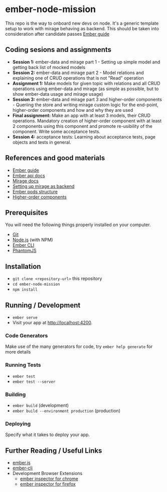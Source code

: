 # ember-node-mission

This repo is the way to onboard new devs on node. It's a generic template setup to work with mirage behaving as backend. This should be taken into consideration after candidate passes [Ember guide](https://guides.emberjs.com/)

## Coding sesions and assignments

* **Session 1:** ember-data and mirage part 1 - Setting up simple model and getting back list of mocked models
* **Session 2:** ember-data and mirage part 2 - Model relations and explaining one of CRUD operations that is not "Read" operation
* **Assignment 1:** Make models for given topic with relations and all CRUD operations using ember-data and mirage (as simple as possible, but to show ember-data usage and mirage usage)
* **Session 3:** ember-data and mirage part 3 and higher-order components - Queriing the store and writing mirage custom logic for the end-point, higher-order components and how and why they are used
* **Final assignment:** Make an app with at least 3 models, their CRUD operations. Mandatory creation of higher-order component with at least 2 components using this component and promote re-usibility of the component. Write some acceptance tests.
* **Session 4:** acceptance tests: Learning about acceptance tests, page objects and tests in general.

## References and good materials
* [Ember guide](https://guides.emberjs.com/)
* [Ember api docs](https://emberjs.com/api)
* [Mirage docs](http://www.ember-cli-mirage.com/docs/v0.3.x/)
* [Setting up mirage as backend](https://www.codeschool.com/blog/2016/07/07/building-an-ember-app-without-a-back-end/)
* [Ember pods structure](http://www.programwitherik.com/ember-pods/)
* [Higher-order components](https://www.youtube.com/watch?v=MpFudGJn2J0)

## Prerequisites

You will need the following things properly installed on your computer.

* [Git](https://git-scm.com/)
* [Node.js](https://nodejs.org/) (with NPM)
* [Ember CLI](https://ember-cli.com/)
* [PhantomJS](http://phantomjs.org/)

## Installation

* `git clone <repository-url>` this repository
* `cd ember-node-mission`
* `npm install`

## Running / Development

* `ember serve`
* Visit your app at [http://localhost:4200](http://localhost:4200).

### Code Generators

Make use of the many generators for code, try `ember help generate` for more details

### Running Tests

* `ember test`
* `ember test --server`

### Building

* `ember build` (development)
* `ember build --environment production` (production)

### Deploying

Specify what it takes to deploy your app.

## Further Reading / Useful Links

* [ember.js](http://emberjs.com/)
* [ember-cli](https://ember-cli.com/)
* Development Browser Extensions
  * [ember inspector for chrome](https://chrome.google.com/webstore/detail/ember-inspector/bmdblncegkenkacieihfhpjfppoconhi)
  * [ember inspector for firefox](https://addons.mozilla.org/en-US/firefox/addon/ember-inspector/)
